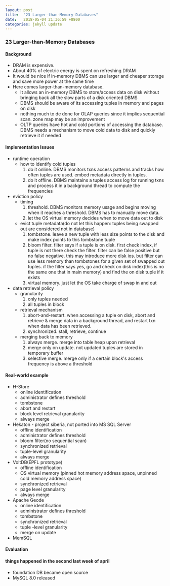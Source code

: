 ```yaml
---
layout: post
title:  "23 Larger-than-Memory Databases"
date:   2018-05-04 21:36:59 +0800
categories: jekyll update
---
```


### 23 Larger-than-Memory Databases

#### Background
* DRAM is expensive.
* About 40% of electric energy is spent on refreshing DRAM
* It would be nice if in-memory DBMS can use larger and cheaper storage and save more power at the same time
* Here comes larger-than-memory database.
    * It allows an in-memory DBMS to store/access data on disk without bringing back all the slow parts of a disk oriented DBMS
    * DBMS should be aware of its accessing tuples in memory and pages on disk
    * nothing much to de done for OLAP queries since it implies sequential scan. zone map may be an improvement
    * OLTP queries have hot and cold portions of accessing the database. DBMS needs a mechanism to move cold data to disk 
    and quickly retrieve it if needed   
#### Implementation Issues
* runtime operation
    * how to identify cold tuples
        1. do it online. DBMS monitors txns access patterns and tracks how often tuples are used. embed metadata directly in tuples.
        2. do it offline. DBMS maintains a tuples access log for running txns and process it in a background thread to compute the frequencies
* eviction policy
    * timing
        1. threshold. DBMS monitors memory usage and begins moving when it reaches a threshold. DBMS has to manually move data.
        2. let the OS virtual memory decides when to move data out to disk
    * evict tuple metadata(do not let this happen: tuples being swapped out are considered not in database)
        1. tombstone. leave a new tuple with less size points to the disk and make index points to this tombstone tuple
        2. bloom filter. filter says if a tuple is on disk. first check index, if tuple is not there check the filter. 
        filter can be false positive but no false negative. this may introduce more disk ios. but filter can use less memory than tombstones for a given set of swapped out tuples.
        if the filter says yes, go and check on disk index(this is no the same one that in main memory) and find the on disk tuple if it exists
        3. virtual memory. just let the OS take charge of swap in and out
* data retrieval policy
    * granularity
        1. only tuples needed
        2. all tuples in block
    * retrieval mechanism
        1. abort-and-restart. when accessing a tuple on disk, abort and retrieve & merge data in a background thread, and restart txn when data has been retrieved.
        2. synchronized. stall, retrieve, continue
    * merging back to memory
        1. always merge. merge into table heap upon retrieval
        2. merge only on update. not updated tuples are stored in temporary buffer
        3. selective merge. merge only if a certain block's access frequency is above a threshold
#### Real-world example
* H-Store
    * online identification
    * administrator defines threshold
    * tombstone
    * abort and restart
    * block level retrieval granularity
    * always merge
* Hekaton - project siberia, not ported into MS SQL Server
    * offline identification
    * administrator defines threshold
    * bloom filter(no sequential scan)
    * synchronized retrieval
    * tuple-level granularity
    * always merge
* VoltDB(EPFL prototype)
    * offline identification
    * OS virtual memory (pinned hot memory address space, unpinned cold memory address space)
    * synchronized retrieval
    * page level granularity
    * always merge
* Apache Geode
    * online identification
    * administrator defines threshold
    * tombstone
    * synchronized retrieval
    * tuple -level granularity
    * merge on update
* MemSQL
#### Evaluation
#### things happened in the second last week of april
* foundation DB became open source
* MySQL 8.0 released

[jekyll-docs]: http://jekyllrb.com/docs/home
[jekyll-gh]:   https://github.com/jekyll/jekyll
[jekyll-talk]: https://talk.jekyllrb.com/
